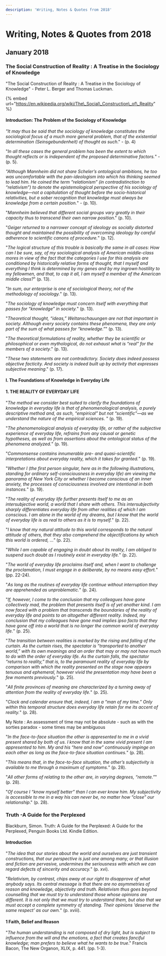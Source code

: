 ```yaml
---
description: 'Writing, Notes & Quotes from 2018'
---
```


# Writing, Notes & Quotes from 2018

## January 2018

### The Social Construction of Reality : A Treatise in the Sociology of Knowledge

"The Social Construction of Reality : A Treatise in the Sociology of Knowledge" - Peter L. Berger and Thomas Luckman.

{% embed url="https://en.wikipedia.org/wiki/The\_Social\_Construction\_of\_Reality" %}

#### Introduction: The Problem of the Sociology of Knowledge

_"It may thus be said that the sociology of knowledge constitutes the sociological focus of a much more general problem, that of the existential determination \(Seinsgebundenheit\) of thought as such_." - \(p. 4\)

"_In all these cases the general problem has been the extent to which thought reflects or is independent of the proposed determinative factors._" -  \(p. 5\). 

_"Although Mannheim did not share Scheler’s ontological ambitions, he too was uncomfortable with the pan-ideologism into which his thinking seemed to lead him. He coined the term “relationism” \(in contradistinction to “relativism”\) to denote the epistemological perspective of his sociology of knowledge—not a capitulation of thought before the socio-historical relativities, but a sober recognition that knowledge must always be knowledge from a certain position._" -  \(p. 10\). 

"_Mannheim believed that different social groups vary greatly in their capacity thus to transcend their own narrow position_." \(p. 10\). 

"_Geiger returned to a narrower concept of ideology as socially distorted thought and maintained the possibility of overcoming ideology by careful adherence to scientific canons of procedure._" \(p. 12\). 

"_The logical structure of this trouble is basically the same in all cases: How can I be sure, say, of my sociological analysis of American middle-class mores in view of the fact that the categories I use for this analysis are conditioned by historically relative forms of thought, that I myself and everything I think is determined by my genes and by my ingrown hostility to my fellowmen, and that, to cap it all, I am myself a member of the American middle class?_" \(p. 13\). 

"_In sum, our enterprise is one of sociological theory, not of the methodology of sociology._" \(p. 13\). 

"_The sociology of knowledge must concern itself with everything that passes for “knowledge” in society._" \(p. 13\). 

"_Theoretical thought, “ideas,” Weltanschauungen are not that important in society. Although every society contains these phenomena, they are only part of the sum of what passes for “knowledge.”_" \(p. 13\). 

"_The theoretical formulations of reality, whether they be scientific or philosophical or even mythological, do not exhaust what is “real” for the members of a society_." \(p. 13\). 

"_These two statements are not contradictory. Society does indeed possess objective facticity. And society is indeed built up by activity that expresses subjective meaning_."  \(p. 17\). 

#### I. The Foundations of Knowledge in Everyday Life 

#### 1. THE REALITY OF EVERYDAY LIFE

"_The method we consider best suited to clarify the foundations of knowledge in everyday life is that of phenomenological analysis, a purely descriptive method and, as such, “empirical” but not “scientific”—as we understand the nature of the empirical sciences._ " \(p. 19\). 

"_The phenomenological analysis of everyday life, or rather of the subjective experience of everyday life, refrains from any causal or genetic hypotheses, as well as from assertions about the ontological status of the phenomena analyzed._" \(p. 19\). 

"_Commonsense contains innumerable pre- and quasi-scientific interpretations about everyday reality, which it takes for granted._" \(p. 19\). 

"_Whether I \(the first person singular, here as in the following illustrations, standing for ordinary self-consciousness in everyday life\) am viewing the panorama of New York City or whether I become conscious of an inner anxiety, the processes of consciousness involved are intentional in both instances._"  \(p. 19\). 

"_The reality of everyday life further presents itself to me as an intersubjective world, a world that I share with others. This intersubjectivity sharply differentiates everyday life from other realities of which I am conscious. I am alone in the world of my dreams, but I know that the world of everyday life is as real to others as it is to myself._" \(p. 22\).

"_I know that my natural attitude to this world corresponds to the natural attitude of others, that they also comprehend the objectifications by which this world is ordered, ..."_ \(p. 22\). 

"_While I am capable of engaging in doubt about its reality, I am obliged to suspend such doubt as I routinely exist in everyday life._" \(p. 22\). 

"_The world of everyday life proclaims itself and, when I want to challenge the proclamation, I must engage in a deliberate, by no means easy effort._" \(pp. 22-24\).

"_As long as the routines of everyday life continue without interruption they are apprehended as unproblematic._" \(p. 24\). 

"_If, however, I come to the conclusion that my colleagues have gone collectively mad, the problem that presents itself is of yet another kind. I am now faced with a problem that transcends the boundaries of the reality of everyday life and points to an altogether different reality. Indeed, my conclusion that my colleagues have gone mad implies ipso facto that they have gone off into a world that is no longer the common world of everyday life._" \(p. 25\). 

"_The transition between realities is marked by the rising and falling of the curtain. As the curtain rises, the spectator is “transported to another world,” with its own meanings and an order that may or may not have much to do with the order of everyday life. As the curtain falls, the spectator “returns to reality,” that is, to the paramount reality of everyday life by comparison with which the reality presented on the stage now appears tenuous and ephemeral, however vivid the presentation may have been a few moments previously._" \(p. 25\). 

"_All finite provinces of meaning are characterized by a turning away of attention from the reality of everyday life._" \(p. 25\). 

"_Clock and calendar ensure that, indeed, I am a “man of my time.” Only within this temporal structure does everyday life retain for me its accent of reality._" \(p. 28\). 

My Note : An assessment of time may not be absolute - such as with the sorties paradox - some times may be ambiguous

"_In the face-to-face situation the other is appresented to me in a vivid present shared by both of us. I know that in the same vivid present I am appresented to him. My and his “here and now” continuously impinge on each other as long as the face-to-face situation continues._" \(p. 28\). 

"_This means that, in the face-to-face situation, the other’s subjectivity is available to me through a maximum of symptoms._" \(p. 28\). 

"_All other forms of relating to the other are, in varying degrees, “remote.”_" \(p. 28\).

"_Of course I “know myself better” than I can ever know him. My subjectivity is accessible to me in a way his can never be, no matter how “close” our relationship_." \(p. 28\). 

### Truth -A Guide for the Perplexed

Blackburn, Simon. Truth: A Guide for the Perplexed: A Guide for the Perplexed, Penguin Books Ltd. Kindle Edition.

#### Introduction

"_The idea that our stories about the world and ourselves are just transient constructions, that our perspective is just one among many, or that illusion and fiction are pervasive, undermines the seriousness with which we can regard defects of sincerity and accuracy._" \(p. xvi\). 

"_Relativism, by contrast, chips away at our right to disapprove of what anybody says. Its central message is that there are no asymmetries of reason and knowledge, objectivity and truth. Relativism thus goes beyond counselling that we must try to understand those whose opinions are different. It is not only that we must try to understand them, but also that we must accept a complete symmetry of standing. Their opinions ‘deserve the same respect’ as our own._" \(p. xviii\). 

#### 1 Faith, Belief and Reason

"_The human understanding is not composed of dry light, but is subject to influence from the will and the emotions, a fact that creates fanciful knowledge; man prefers to believe what he wants to be true_." Francis Bacon, The New Organon, XLIX, p. 441. \(pp. 1-3\). 



